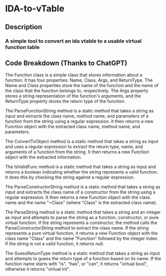 # IDA-to-vTable

## Description 
### A simple tool to convert an ida vtable to a usable virtual function table 


## Code Breakdown (Thanks to ChatGPT)

The Function class is a simple class that stores information about a function. It has four properties: Name, Class, Args, and ReturnType. The Name and Class properties store the name of the function and the name of the class that the function belongs to, respectively. The Args property stores a string representation of the function's arguments, and the ReturnType property stores the return type of the function.

The ParseFunctionString method is a static method that takes a string as input and extracts the class name, method name, and parameters of a function from the string using a regular expression. It then returns a new Function object with the extracted class name, method name, and parameters.

The ConvertToObject method is a static method that takes a string as input and uses a regular expression to extract the return type, name, and arguments of a function from the string. It then returns a new Function object with the extracted information.

The IsValidFunc method is a static method that takes a string as input and returns a boolean indicating whether the string represents a valid function. It does this by checking the string against a regular expression.

The ParseConstructorString method is a static method that takes a string as input and extracts the class name of a constructor from the string using a regular expression. It then returns a new Function object with the class name and the name "~Class" (where "Class" is the extracted class name).

The ParseString method is a static method that takes a string and an integer as input and attempts to parse the string as a function, constructor, or pure virtual function. If the string represents a constructor, the method calls the ParseConstructorString method to extract the class name. If the string represents a pure virtual function, it returns a new Function object with the class name "Class" and the name "Function" followed by the integer index. If the string is not a valid function, it returns null.

The GuessReturnType method is a static method that takes a string as input and attempts to guess the return type of a function based on its name. If the function name starts with "is", "has", or "can", it returns "virtual bool", otherwise it returns "virtual int".
